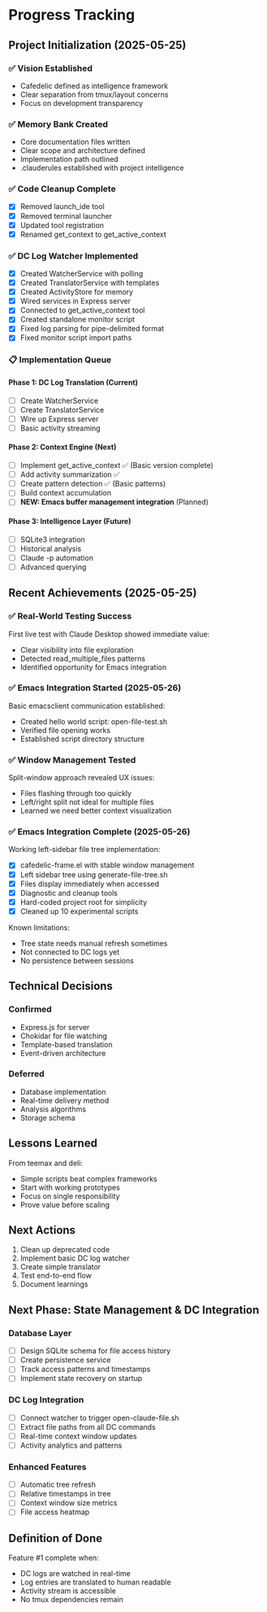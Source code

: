 # Progress Tracking

## Project Initialization (2025-05-25)

### ✅ Vision Established
- Cafedelic defined as intelligence framework
- Clear separation from tmux/layout concerns
- Focus on development transparency

### ✅ Memory Bank Created
- Core documentation files written
- Clear scope and architecture defined
- Implementation path outlined
- .clauderules established with project intelligence

### ✅ Code Cleanup Complete
- [x] Removed launch_ide tool
- [x] Removed terminal launcher
- [x] Updated tool registration
- [x] Renamed get_context to get_active_context

### ✅ DC Log Watcher Implemented
- [x] Created WatcherService with polling
- [x] Created TranslatorService with templates
- [x] Created ActivityStore for memory
- [x] Wired services in Express server
- [x] Connected to get_active_context tool
- [x] Created standalone monitor script
- [x] Fixed log parsing for pipe-delimited format
- [x] Fixed monitor script import paths

### 📋 Implementation Queue

#### Phase 1: DC Log Translation (Current)
- [ ] Create WatcherService
- [ ] Create TranslatorService  
- [ ] Wire up Express server
- [ ] Basic activity streaming

#### Phase 2: Context Engine (Next)
- [ ] Implement get_active_context ✅ (Basic version complete)
- [ ] Add activity summarization ✅ 
- [ ] Create pattern detection ✅ (Basic patterns)
- [ ] Build context accumulation
- [ ] **NEW: Emacs buffer management integration** (Planned)

#### Phase 3: Intelligence Layer (Future)
- [ ] SQLite3 integration
- [ ] Historical analysis
- [ ] Claude -p automation
- [ ] Advanced querying

## Recent Achievements (2025-05-25)

### ✅ Real-World Testing Success
First live test with Claude Desktop showed immediate value:
- Clear visibility into file exploration
- Detected read_multiple_files patterns
- Identified opportunity for Emacs integration

### ✅ Emacs Integration Started (2025-05-26)
Basic emacsclient communication established:
- Created hello world script: open-file-test.sh
- Verified file opening works
- Established script directory structure

### ✅ Window Management Tested
Split-window approach revealed UX issues:
- Files flashing through too quickly
- Left/right split not ideal for multiple files
- Learned we need better context visualization

### ✅ Emacs Integration Complete (2025-05-26)
Working left-sidebar file tree implementation:
- [x] cafedelic-frame.el with stable window management
- [x] Left sidebar tree using generate-file-tree.sh
- [x] Files display immediately when accessed
- [x] Diagnostic and cleanup tools
- [x] Hard-coded project root for simplicity
- [x] Cleaned up 10 experimental scripts

Known limitations:
- Tree state needs manual refresh sometimes
- Not connected to DC logs yet
- No persistence between sessions

## Technical Decisions

### Confirmed
- Express.js for server
- Chokidar for file watching
- Template-based translation
- Event-driven architecture

### Deferred
- Database implementation
- Real-time delivery method
- Analysis algorithms
- Storage schema

## Lessons Learned

From teemax and deli:
- Simple scripts beat complex frameworks
- Start with working prototypes
- Focus on single responsibility
- Prove value before scaling

## Next Actions

1. Clean up deprecated code
2. Implement basic DC log watcher
3. Create simple translator
4. Test end-to-end flow
5. Document learnings

## Next Phase: State Management & DC Integration

### Database Layer
- [ ] Design SQLite schema for file access history
- [ ] Create persistence service
- [ ] Track access patterns and timestamps
- [ ] Implement state recovery on startup

### DC Log Integration  
- [ ] Connect watcher to trigger open-claude-file.sh
- [ ] Extract file paths from all DC commands
- [ ] Real-time context window updates
- [ ] Activity analytics and patterns

### Enhanced Features
- [ ] Automatic tree refresh
- [ ] Relative timestamps in tree
- [ ] Context window size metrics
- [ ] File access heatmap

## Definition of Done

Feature #1 complete when:
- DC logs are watched in real-time
- Log entries are translated to human readable
- Activity stream is accessible
- No tmux dependencies remain
